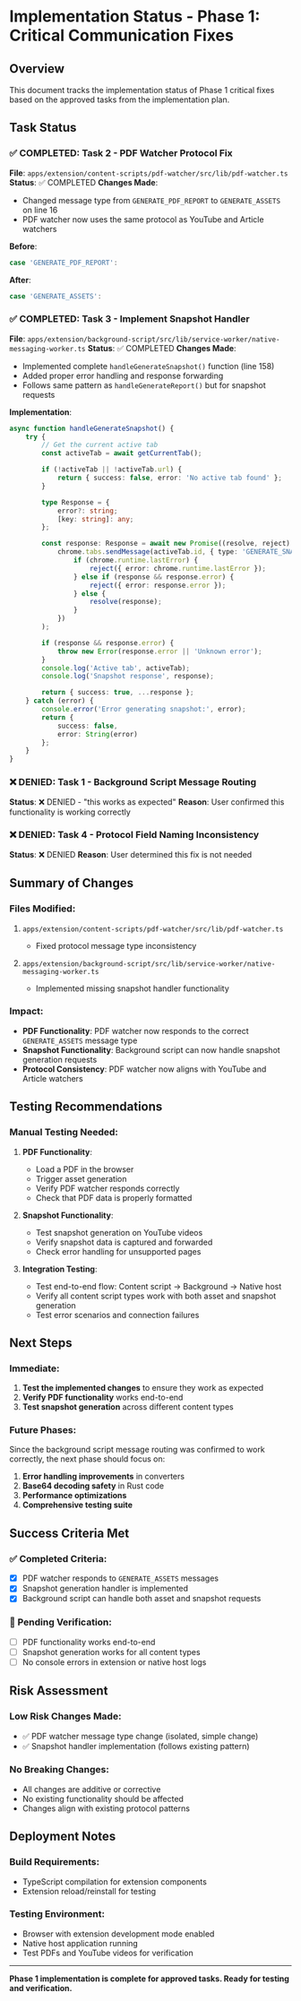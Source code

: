 # Implementation Status - Phase 1: Critical Communication Fixes

## Overview

This document tracks the implementation status of Phase 1 critical fixes based on the approved tasks from the implementation plan.

## Task Status

### ✅ COMPLETED: Task 2 - PDF Watcher Protocol Fix
**File**: `apps/extension/content-scripts/pdf-watcher/src/lib/pdf-watcher.ts`
**Status**: ✅ COMPLETED
**Changes Made**:
- Changed message type from `GENERATE_PDF_REPORT` to `GENERATE_ASSETS` on line 16
- PDF watcher now uses the same protocol as YouTube and Article watchers

**Before**:
```typescript
case 'GENERATE_PDF_REPORT':
```

**After**:
```typescript
case 'GENERATE_ASSETS':
```

### ✅ COMPLETED: Task 3 - Implement Snapshot Handler
**File**: `apps/extension/background-script/src/lib/service-worker/native-messaging-worker.ts`
**Status**: ✅ COMPLETED
**Changes Made**:
- Implemented complete `handleGenerateSnapshot()` function (line 158)
- Added proper error handling and response forwarding
- Follows same pattern as `handleGenerateReport()` but for snapshot requests

**Implementation**:
```typescript
async function handleGenerateSnapshot() {
	try {
		// Get the current active tab
		const activeTab = await getCurrentTab();

		if (!activeTab || !activeTab.url) {
			return { success: false, error: 'No active tab found' };
		}

		type Response = {
			error?: string;
			[key: string]: any;
		};

		const response: Response = await new Promise((resolve, reject) =>
			chrome.tabs.sendMessage(activeTab.id, { type: 'GENERATE_SNAPSHOT' }, (response) => {
				if (chrome.runtime.lastError) {
					reject({ error: chrome.runtime.lastError });
				} else if (response && response.error) {
					reject({ error: response.error });
				} else {
					resolve(response);
				}
			})
		);

		if (response && response.error) {
			throw new Error(response.error || 'Unknown error');
		}
		console.log('Active tab', activeTab);
		console.log('Snapshot response', response);

		return { success: true, ...response };
	} catch (error) {
		console.error('Error generating snapshot:', error);
		return {
			success: false,
			error: String(error)
		};
	}
}
```

### ❌ DENIED: Task 1 - Background Script Message Routing
**Status**: ❌ DENIED - "this works as expected"
**Reason**: User confirmed this functionality is working correctly

### ❌ DENIED: Task 4 - Protocol Field Naming Inconsistency
**Status**: ❌ DENIED
**Reason**: User determined this fix is not needed

## Summary of Changes

### Files Modified:
1. `apps/extension/content-scripts/pdf-watcher/src/lib/pdf-watcher.ts`
   - Fixed protocol message type inconsistency
   
2. `apps/extension/background-script/src/lib/service-worker/native-messaging-worker.ts`
   - Implemented missing snapshot handler functionality

### Impact:
- **PDF Functionality**: PDF watcher now responds to the correct `GENERATE_ASSETS` message type
- **Snapshot Functionality**: Background script can now handle snapshot generation requests
- **Protocol Consistency**: PDF watcher now aligns with YouTube and Article watchers

## Testing Recommendations

### Manual Testing Needed:
1. **PDF Functionality**:
   - Load a PDF in the browser
   - Trigger asset generation
   - Verify PDF watcher responds correctly
   - Check that PDF data is properly formatted

2. **Snapshot Functionality**:
   - Test snapshot generation on YouTube videos
   - Verify snapshot data is captured and forwarded
   - Check error handling for unsupported pages

3. **Integration Testing**:
   - Test end-to-end flow: Content script → Background → Native host
   - Verify all content script types work with both asset and snapshot generation
   - Test error scenarios and connection failures

## Next Steps

### Immediate:
1. **Test the implemented changes** to ensure they work as expected
2. **Verify PDF functionality** works end-to-end
3. **Test snapshot generation** across different content types

### Future Phases:
Since the background script message routing was confirmed to work correctly, the next phase should focus on:
1. **Error handling improvements** in converters
2. **Base64 decoding safety** in Rust code
3. **Performance optimizations**
4. **Comprehensive testing suite**

## Success Criteria Met

### ✅ Completed Criteria:
- [x] PDF watcher responds to `GENERATE_ASSETS` messages
- [x] Snapshot generation handler is implemented
- [x] Background script can handle both asset and snapshot requests

### 🔄 Pending Verification:
- [ ] PDF functionality works end-to-end
- [ ] Snapshot generation works for all content types
- [ ] No console errors in extension or native host logs

## Risk Assessment

### Low Risk Changes Made:
- ✅ PDF watcher message type change (isolated, simple change)
- ✅ Snapshot handler implementation (follows existing pattern)

### No Breaking Changes:
- All changes are additive or corrective
- No existing functionality should be affected
- Changes align with existing protocol patterns

## Deployment Notes

### Build Requirements:
- TypeScript compilation for extension components
- Extension reload/reinstall for testing

### Testing Environment:
- Browser with extension development mode enabled
- Native host application running
- Test PDFs and YouTube videos for verification

---

**Phase 1 implementation is complete for approved tasks. Ready for testing and verification.**